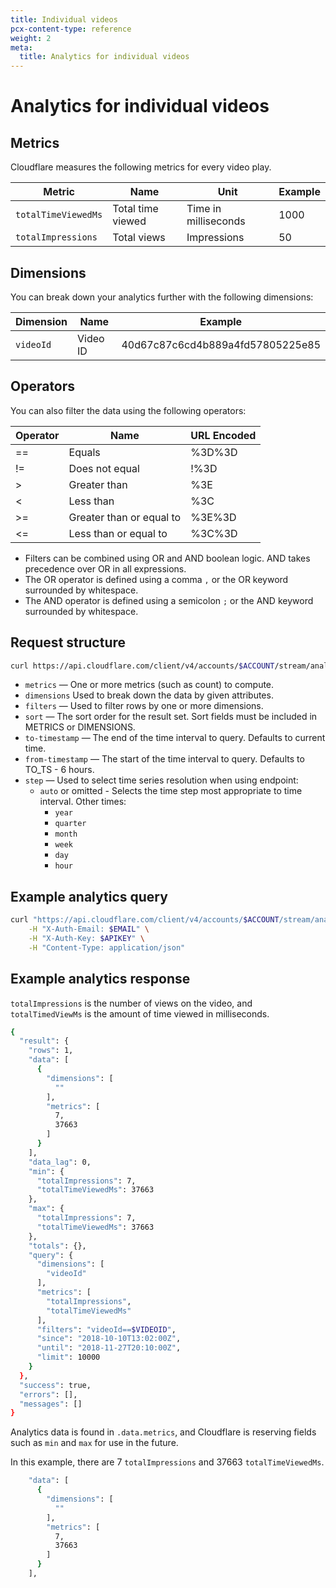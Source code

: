 ```yaml
---
title: Individual videos
pcx-content-type: reference
weight: 2
meta:
  title: Analytics for individual videos
---
```


# Analytics for individual videos

## Metrics 

Cloudflare measures the following metrics for every video play.

<TableWrap>

Metric              | Name              | Unit                 | Example
--------------------|-------------------|----------------------|--------
`totalTimeViewedMs` | Total time viewed | Time in milliseconds | 1000
`totalImpressions`  | Total views       | Impressions          | 50

</TableWrap>

## Dimensions

You can break down your analytics further with the following dimensions:

<TableWrap>

Dimension | Name     | Example
----------|----------|---------------------------------
`videoId` | Video ID | 40d67c87c6cd4b889a4fd57805225e85

</TableWrap>

## Operators

You can also filter the data using the following operators:

<TableWrap>

Operator | Name                     | URL Encoded
---------|--------------------------|------------
==       | Equals                   | %3D%3D
!=       | Does not equal           | !%3D
\>       | Greater than             | %3E
<        | Less than                | %3C
\>=      | Greater than or equal to | %3E%3D
<=       | Less than or equal to    | %3C%3D

</TableWrap>

- Filters can be combined using OR and AND boolean logic. AND takes precedence over OR in all expressions.
- The OR operator is defined using a comma `,` or the OR keyword surrounded by whitespace.
- The AND operator is defined using a semicolon `;` or the AND keyword surrounded by whitespace.

## Request structure

```bash
curl https://api.cloudflare.com/client/v4/accounts/$ACCOUNT/stream/analytics/views?metrics={metrics}&dimensions={dimensions}&filters=videoId==$VIDEOID&since=2018-01-01T16:57:00Z&sort={sort}&until={to-timestamp}&limit={limit}
```

* `metrics` — One or more metrics (such as count) to compute.
* `dimensions` Used to break down the data by given attributes.
* `filters` — Used to filter rows by one or more dimensions.
* `sort` — The sort order for the result set. Sort fields must be included in METRICS or DIMENSIONS.
* `to-timestamp` — The end of the time interval to query. Defaults to current time.
* `from-timestamp` — The start of the time interval to query. Defaults to TO_TS - 6 hours.
* `step` — Used to select time series resolution when using endpoint:
  * `auto` or omitted - Selects the time step most appropriate to time interval. Other times:
    * `year`
    * `quarter`
    * `month`
    * `week`
    * `day`
    * `hour`

## Example analytics query

```bash
curl "https://api.cloudflare.com/client/v4/accounts/$ACCOUNT/stream/analytics/views?metrics=totalImpressions,totalTimeViewedMs&dimensions=videoId&filters=videoId==$VIDEOID&since=2018-01-01T16:57:00Z" \
    -H "X-Auth-Email: $EMAIL" \
    -H "X-Auth-Key: $APIKEY" \
    -H "Content-Type: application/json"
```

## Example analytics response

`totalImpressions` is the number of views on the video, and `totalTimedViewMs` is the amount of time viewed in milliseconds.

```bash
{
  "result": {
    "rows": 1,
    "data": [
      {
        "dimensions": [
          ""
        ],
        "metrics": [
          7,
          37663
        ]
      }
    ],
    "data_lag": 0,
    "min": {
      "totalImpressions": 7,
      "totalTimeViewedMs": 37663
    },
    "max": {
      "totalImpressions": 7,
      "totalTimeViewedMs": 37663
    },
    "totals": {},
    "query": {
      "dimensions": [
        "videoId"
      ],
      "metrics": [
        "totalImpressions",
        "totalTimeViewedMs"
      ],
      "filters": "videoId==$VIDEOID",
      "since": "2018-10-10T13:02:00Z",
      "until": "2018-11-27T20:10:00Z",
      "limit": 10000
    }
  },
  "success": true,
  "errors": [],
  "messages": []
}
```

Analytics data is found in `.data.metrics`, and Cloudflare is reserving fields such as `min` and `max` for use in the future.

In this example, there are 7 `totalImpressions` and 37663 `totalTimeViewedMs`.

```bash
    "data": [
      {
        "dimensions": [
          ""
        ],
        "metrics": [
          7,
          37663
        ]
      }
    ],
```
